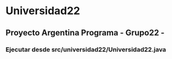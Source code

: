# Universidad22
## Proyecto Argentina Programa - Grupo22 - 
### Ejecutar desde src/universidad22/Universidad22.java
